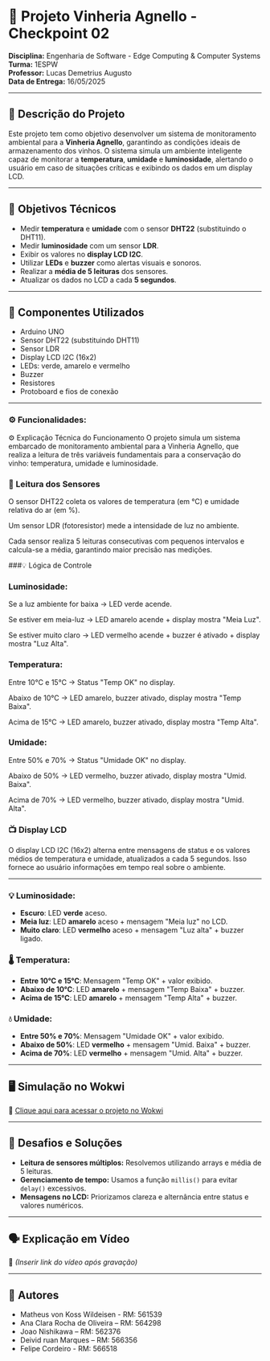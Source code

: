 # 🍷 Projeto Vinheria Agnello - Checkpoint 02

**Disciplina:** Engenharia de Software - Edge Computing & Computer Systems  
**Turma:** 1ESPW  
**Professor:** Lucas Demetrius Augusto  
**Data de Entrega:** 16/05/2025

---

## 📌 Descrição do Projeto

Este projeto tem como objetivo desenvolver um sistema de monitoramento ambiental para a **Vinheria Agnello**, garantindo as condições ideais de armazenamento dos vinhos. O sistema simula um ambiente inteligente capaz de monitorar a **temperatura**, **umidade** e **luminosidade**, alertando o usuário em caso de situações críticas e exibindo os dados em um display LCD.

---

## 🎯 Objetivos Técnicos

- Medir **temperatura** e **umidade** com o sensor **DHT22** (substituindo o DHT11).
- Medir **luminosidade** com um sensor **LDR**.
- Exibir os valores no **display LCD I2C**.
- Utilizar **LEDs** e **buzzer** como alertas visuais e sonoros.
- Realizar a **média de 5 leituras** dos sensores.
- Atualizar os dados no LCD a cada **5 segundos**.

---

## 🧰 Componentes Utilizados

- Arduino UNO
- Sensor DHT22 (substituindo DHT11)
- Sensor LDR
- Display LCD I2C (16x2)
- LEDs: verde, amarelo e vermelho
- Buzzer
- Resistores
- Protoboard e fios de conexão

---

### ⚙️ Funcionalidades: 
⚙️ Explicação Técnica do Funcionamento
O projeto simula um sistema embarcado de monitoramento ambiental para a Vinheria Agnello, que realiza a leitura de três variáveis fundamentais para a conservação do vinho: temperatura, umidade e luminosidade.

### 🧪 Leitura dos Sensores
O sensor DHT22 coleta os valores de temperatura (em °C) e umidade relativa do ar (em %).

Um sensor LDR (fotoresistor) mede a intensidade de luz no ambiente.

Cada sensor realiza 5 leituras consecutivas com pequenos intervalos e calcula-se a média, garantindo maior precisão nas medições.

###💡 Lógica de Controle
  ### Luminosidade:
Se a luz ambiente for baixa → LED verde acende.

Se estiver em meia-luz → LED amarelo acende + display mostra "Meia Luz".

Se estiver muito claro → LED vermelho acende + buzzer é ativado + display mostra "Luz Alta".

  ### Temperatura:
Entre 10°C e 15°C → Status "Temp OK" no display.

Abaixo de 10°C → LED amarelo, buzzer ativado, display mostra "Temp Baixa".

Acima de 15°C → LED amarelo, buzzer ativado, display mostra "Temp Alta".

  ### Umidade:
Entre 50% e 70% → Status "Umidade OK" no display.

Abaixo de 50% → LED vermelho, buzzer ativado, display mostra "Umid. Baixa".

Acima de 70% → LED vermelho, buzzer ativado, display mostra "Umid. Alta".

### 📺 Display LCD
O display LCD I2C (16x2) alterna entre mensagens de status e os valores médios de temperatura e umidade, atualizados a cada 5 segundos. Isso fornece ao usuário informações em tempo real sobre o ambiente.

---

### 💡 Luminosidade:
- **Escuro**: LED **verde** aceso.
- **Meia luz**: LED **amarelo** aceso + mensagem "Meia luz" no LCD.
- **Muito claro**: LED **vermelho** aceso + mensagem "Luz alta" + buzzer ligado.

### 🌡️ Temperatura:
- **Entre 10°C e 15°C**: Mensagem "Temp OK" + valor exibido.
- **Abaixo de 10°C**: LED **amarelo** + mensagem "Temp Baixa" + buzzer.
- **Acima de 15°C**: LED **amarelo** + mensagem "Temp Alta" + buzzer.

### 💧 Umidade:
- **Entre 50% e 70%**: Mensagem "Umidade OK" + valor exibido.
- **Abaixo de 50%**: LED **vermelho** + mensagem "Umid. Baixa" + buzzer.
- **Acima de 70%**: LED **vermelho** + mensagem "Umid. Alta" + buzzer.

---

## 🖥️ Simulação no Wokwi

🔗 [Clique aqui para acessar o projeto no Wokwi](https://wokwi.com/projects/429251841577819137)

---

## 🧠 Desafios e Soluções

- **Leitura de sensores múltiplos:** Resolvemos utilizando arrays e média de 5 leituras.
- **Gerenciamento de tempo:** Usamos a função `millis()` para evitar `delay()` excessivos.
- **Mensagens no LCD:** Priorizamos clareza e alternância entre status e valores numéricos.

---

## 🗣️ Explicação em Vídeo

🎥 *(Inserir link do vídeo após gravação)*

---

## 📝 Autores

- Matheus von Koss Wildeisen - RM: 561539
- Ana Clara Rocha de Oliveira – RM: 564298
- Joao Nishikawa – RM: 562376
- Deivid ruan Marques – RM: 566356
- Felipe Cordeiro - RM: 566518
